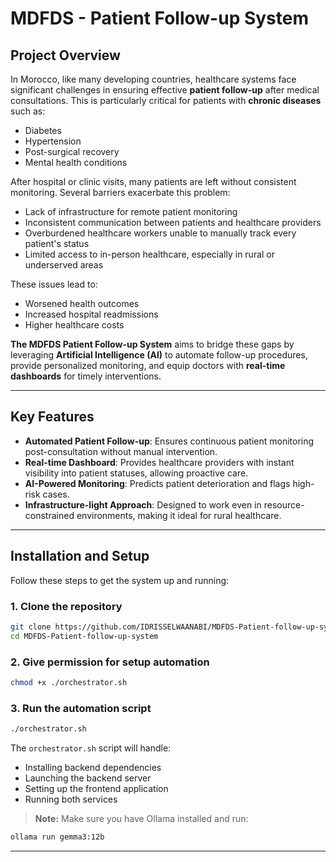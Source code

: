 # MDFDS - Patient Follow-up System

## Project Overview

In Morocco, like many developing countries, healthcare systems face significant challenges in ensuring effective **patient follow-up** after medical consultations. This is particularly critical for patients with **chronic diseases** such as:

- Diabetes
- Hypertension
- Post-surgical recovery
- Mental health conditions

After hospital or clinic visits, many patients are left without consistent monitoring. Several barriers exacerbate this problem:

- Lack of infrastructure for remote patient monitoring
- Inconsistent communication between patients and healthcare providers
- Overburdened healthcare workers unable to manually track every patient's status
- Limited access to in-person healthcare, especially in rural or underserved areas

These issues lead to:

- Worsened health outcomes
- Increased hospital readmissions
- Higher healthcare costs

**The MDFDS Patient Follow-up System** aims to bridge these gaps by leveraging **Artificial Intelligence (AI)** to automate follow-up procedures, provide personalized monitoring, and equip doctors with **real-time dashboards** for timely interventions.

---

## Key Features

- **Automated Patient Follow-up**: Ensures continuous patient monitoring post-consultation without manual intervention.
- **Real-time Dashboard**: Provides healthcare providers with instant visibility into patient statuses, allowing proactive care.
- **AI-Powered Monitoring**: Predicts patient deterioration and flags high-risk cases.
- **Infrastructure-light Approach**: Designed to work even in resource-constrained environments, making it ideal for rural healthcare.

---

## Installation and Setup

Follow these steps to get the system up and running:

### 1. Clone the repository

```bash
git clone https://github.com/IDRISSELWAANABI/MDFDS-Patient-follow-up-system.git
cd MDFDS-Patient-follow-up-system
```

### 2. Give permission for setup automation

```bash
chmod +x ./orchestrator.sh
```

### 3. Run the automation script

```bash
./orchestrator.sh
```

The `orchestrator.sh` script will handle:

- Installing backend dependencies
- Launching the backend server
- Setting up the frontend application
- Running both services

> **Note:** Make sure you have Ollama installed and run:
```bash
ollama run gemma3:12b
```

---
